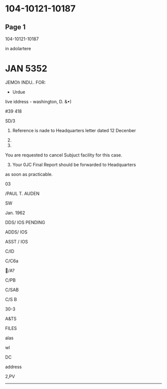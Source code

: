 # 104-10121-10187

## Page 1

104-10121-10187

in adolartere

# JAN 5352

JEMOh INDU.. FOR:

- Urdue

live iddress - washington, D. &•)

#39 418

SD/3

1. Reference is nade to Headquarters letter dated 12 Decenber

1951.

2.

You are requested to cancel Subjuct facility for this case.

3. Your 0JC Final Report should be forwarded to Headquarters

as soon as practicable.

03

/PAUL T. AUDEN

SW

Jan. 1962

DDS/ IOS PENDING

ADDS/ IOS

ASST / IOS

C/ID

C/C6a

/A?

C/PB

C/SAB

C/S B

30-3

A&TS

FILES

alas

wl

DC

address

2,PV

---

